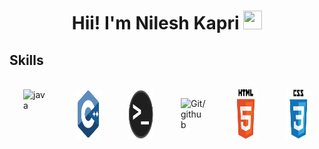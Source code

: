 <h1 align="center">Hii! I'm Nilesh Kapri <img src= "https://media.tenor.com/images/2adfe94e69139f3e22623b61d375a7a7/tenor.gif" width= "30" height= "30"></h1>

## Skills

<br>
<div style="display: flex; justify-content: space-around">
  <img align="left" alt="java" width="40px" 
     src="https://blog.consdata.tech/assets/img/posts/2019-03-22-java-darmowa-czy-nie/java-darmowa.png" />
  
  <img align="left" alt="cpp" width="40px" src="https://raw.githubusercontent.com/github/explore/80688e429a7d4ef2fca1e82350fe8e3517d3494d/topics/cpp/cpp.png" />
  
  <img align="left" alt="Terminal" width="40px" src="https://raw.githubusercontent.com/github/explore/80688e429a7d4ef2fca1e82350fe8e3517d3494d/topics/terminal/terminal.png" />
  
  <img align="left" alt="Git/github" width="40px" 
     src="https://images.velog.io/images/hdy20201004/post/a4971fcf-9f20-40ce-b307-92c14701ea78/git_logo.png" />
  
<img align="left" alt="HTML5" width="40px" src="https://raw.githubusercontent.com/github/explore/80688e429a7d4ef2fca1e82350fe8e3517d3494d/topics/html/html.png" />
  
<img align="left" alt="CSS3" width="40px" src="https://raw.githubusercontent.com/github/explore/80688e429a7d4ef2fca1e82350fe8e3517d3494d/topics/css/css.png" />
  









